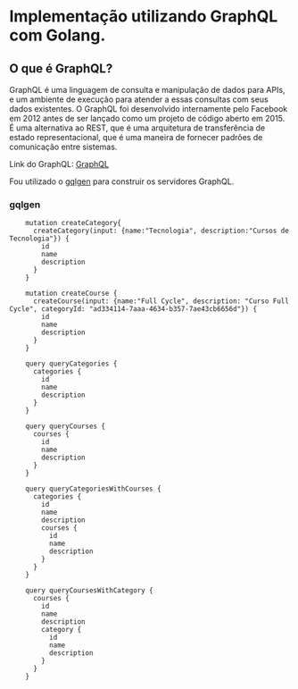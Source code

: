 # Implementação utilizando GraphQL com Golang.

## O que é GraphQL?

GraphQL é uma linguagem de consulta e manipulação de dados para APIs, e um ambiente de execução para atender a essas consultas com seus dados existentes. O GraphQL foi desenvolvido internamente pelo Facebook em 2012 antes de ser lançado como um projeto de código aberto em 2015.
É uma alternativa ao REST, que é uma arquitetura de transferência de estado representacional, que é uma maneira de fornecer padrões de comunicação entre sistemas.

Link do GraphQL: [GraphQL](https://graphql.org/)

Fou utilizado o [gqlgen](https://gqlgen.com/) para construir os servidores GraphQL.

### gqlgen

```
    mutation createCategory{
      createCategory(input: {name:"Tecnologia", description:"Cursos de Tecnologia"}) {
        id
        name
        description
      }
    }
    
    mutation createCourse {
      createCourse(input: {name:"Full Cycle", description: "Curso Full Cycle", categoryId: "ad334114-7aaa-4634-b357-7ae43cb6656d"}) {
        id
        name
        description
      }
    }
    
    query queryCategories {
      categories {
        id
        name
        description
      }
    }
    
    query queryCourses {
      courses {
        id
        name
        description
      }
    }
    
    query queryCategoriesWithCourses {
      categories {
        id
        name
        description
        courses {
          id
          name
          description
        }
      }
    }
    
    query queryCoursesWithCategory {
      courses {
        id
        name
        description
        category {
          id
          name
          description
        }
      }
    }
```
